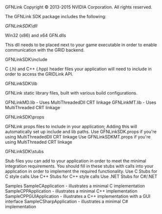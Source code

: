 GFNLink Copyright © 2013-2015 NVIDIA Corporation. All rights reserved.

The GFNLink SDK package includes the following:

*GFNLinkSDK\dll*

Win32 (x86) and x64 GFN.dlls

This dll needs to be placed next to your game executable in order to enable communication with the GRID backend.
  
GFNLinkSDK\include

C (.h) and C++ (.hpp) header files your application will need to include in order to access the GRIDLink API.

GFNLinkSDK\lib              

GFNLink static library files, built with various build configurations. 

GFNLinkMD.lib - Uses MultiThreadedDll CRT linkage
GFNLinkMT.lib - Uses MultiThreaded CRT linkage

GFNLinkSDK\props            

GFNLink props files to include in your application; Adding this will automatically set up include and lib paths.
Use GFNLinkSDK.props if you're using MultiThreadedDll CRT linkage
Use GFNLinkSDKMT.props if you're using MultiThreaded CRT linkage

GFNLinkSDK\stubs

Stub files you can add to your application in order to meet the minimal integration requirements.
You should fill in these stubs with calls into your application in order to implement the required functionality.
Use C Stubs for C style calls
Use C++ Stubs for C++ style calls
Use .NET Stubs for C#/.NET

Samples
SampleCApplication - illustrates a minimal C implementation
SampleCPPApplication - illustrates a minimal C++ implementation
SampleCPPGUIApplication - illustrates a C++ implementation with a GUI interface
SampleCSharpApplication - illustrates a minimal C# implementation 
